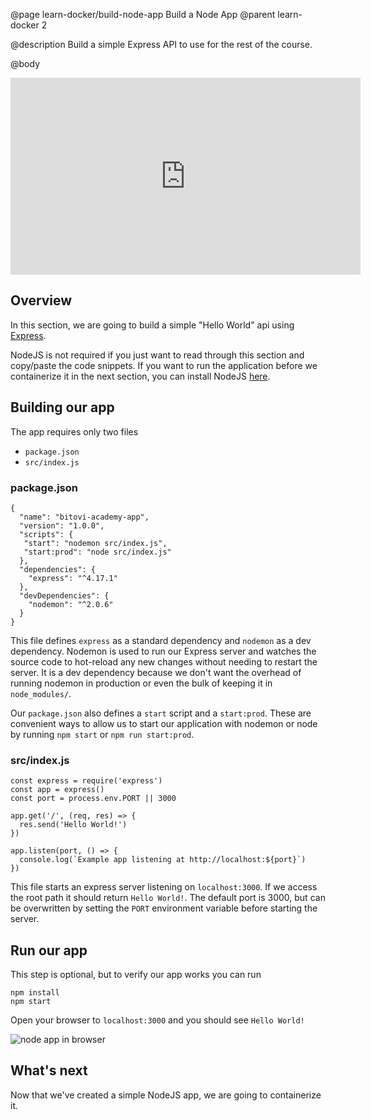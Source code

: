 @page learn-docker/build-node-app Build a Node App
@parent learn-docker 2

@description Build a simple Express API to use for the rest of the course.

@body

<iframe width="560" height="315" src="https://www.youtube.com/embed/6sHuGWj5cGM" frameborder="0" allow="accelerometer; autoplay; encrypted-media; gyroscope; picture-in-picture" allowfullscreen></iframe>

## Overview
In this section, we are going to build a simple "Hello World" api using [Express](https://expressjs.com/).

NodeJS is not required if you just want to read through this section and copy/paste the code snippets. If you want to run the application before we containerize it in the next section, you can install NodeJS [here](https://nodejs.org/en/download/).
                  
## Building our app
The app requires only two files
* `package.json`
* `src/index.js`

### package.json
```
{
  "name": "bitovi-academy-app",
  "version": "1.0.0",
  "scripts": {
   "start": "nodemon src/index.js",
   "start:prod": "node src/index.js"
  },
  "dependencies": {
    "express": "^4.17.1"
  },
  "devDependencies": {
    "nodemon": "^2.0.6"
  }
}
```
This file defines `express` as a standard dependency and `nodemon` as a dev dependency. Nodemon is used to run our Express server and watches the source code to hot-reload any new changes without needing to restart the server. It is a dev dependency because we don't want the overhead of running nodemon in production or even the bulk of keeping it in `node_modules/`.

Our `package.json` also defines a `start` script and a `start:prod`. These are convenient ways to allow us to start our application with nodemon or node by running `npm start` or `npm run start:prod`.

### src/index.js
```
const express = require('express')
const app = express()
const port = process.env.PORT || 3000

app.get('/', (req, res) => {
  res.send('Hello World!')
})

app.listen(port, () => {
  console.log(`Example app listening at http://localhost:${port}`)
})
```
This file starts an express server listening on `localhost:3000`. If we access the root path it should return `Hello World!`. The default port is 3000, but can be overwritten by setting the `PORT` environment variable before starting the server.

## Run our app
This step is optional, but to verify our app works you can run
```
npm install
npm start
```
Open your browser to `localhost:3000` and you should see `Hello World!`

![node app in browser](../static/img/docker/2-build-node-app/node-hello-world.png)

## What's next
Now that we've created a simple NodeJS app, we are going to containerize it.
    